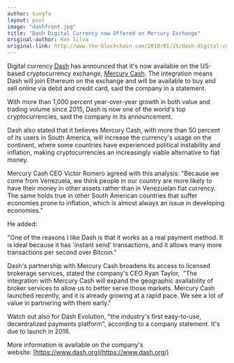 ```yaml
---
author: tungfa
layout: post
image: "dashfront.jpg"
title: "Dash Digital Currency now Offered on Mercury Exchange"
original-author: Ken Silva
original-link: http://www.the-blockchain.com/2018/01/25/dash-digital-currency-now-offered-mercury-exchange/
---
```


Digital currency [Dash](https://www.dash.org/) has announced that it's now available on the US-based cryptocurrency exchange, [Mercury Cash](https://www.mercury.cash/). The integration means Dash will join Ethereum on the exchange and will be available to buy and sell online via debit and credit card, said the company in a statement.

With more than 1,000 percent year-over-year growth in both value and trading volume since 2015, Dash is now one of the world's top cryptocurrencies, said the company in its announcement.

Dash also stated that it believes Mercury Cash, with more than 50 percent of its users in South America, will increase the currency's usage on the continent, where some countries have experienced political instability and inflation, making cryptocurrencies an increasingly viable alternative to fiat money.

Mercury Cash CEO Victor Romero agreed with this analysis: "Because we come from Venezuela, we think people in our country are more likely to have their money in other assets rather than in Venezuelan fiat currency. The same holds true in other South American countries that suffer economies prone to inflation, which is almost always an issue in developing economies."

He added:

"One of the reasons I like Dash is that it works as a real payment method. It is ideal because it has 'instant send' transactions, and it allows many more transactions per second over Bitcoin."

Dash's partnership with Mercury Cash broadens its access to licensed brokerage services, stated the company's CEO Ryan Taylor,  "The integration with Mercury Cash will expand the geographic availability of broker services to allow us to better serve those markets. Mercury Cash launched recently, and it is already growing at a rapid pace. We see a lot of value in partnering with them early."

Watch out also for Dash Evolution, "the industry's first easy-to-use, decentralized payments platform", according to a company statement. It's due to launch in 2018.

More information is available on the company's website: [https://www.dash.org](https://www.dash.org/)
